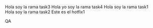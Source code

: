 Hola soy la rama task3
Hola yo soy la rama task4
Hola soy la rama task1
Hola soy la rama task2
Este es el hotfix1

QA
